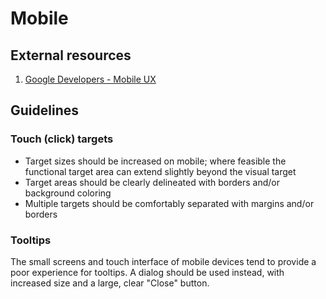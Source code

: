 # Mobile

## External resources

1. [Google Developers - Mobile UX](https://developers.google.com/web/fundamentals/design-and-ux/principles/)

## Guidelines

### Touch (click) targets

* Target sizes should be increased on mobile; where feasible the functional target area can extend slightly beyond the visual target
* Target areas should be clearly delineated with borders and/or background coloring
* Multiple targets should be comfortably separated with margins and/or borders

### Tooltips

The small screens and touch interface of mobile devices tend to provide a poor experience for tooltips. A dialog should be used instead, with increased size and a large, clear "Close" button.
